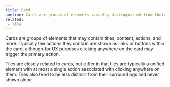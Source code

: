 ```yaml
---
title: Card
oneline: Cards are groups of elements visually distinguished from their surroundings.
related:
 - Tile
---
```


Cards are groups of elements that may contain titles, content, actions, and more. Typically the actions they contain are shown as links or buttons within the card, although for UX purposes clicking anywhere on the card may trigger the primary action.

Tiles are closely related to cards, but differ in that tiles are typically a unified element with at most a single action associated with clicking anywhere on them. Tiles also tend to be less distinct from their surroundings and never shown alone.
